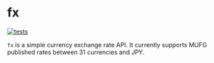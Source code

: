 # fx

[![tests](https://github.com/ianlewis/fx/actions/workflows/pre-submit.units.yml/badge.svg)](https://github.com/ianlewis/fx/actions/workflows/pre-submit.units.yml)

`fx` is a simple currency exchange rate API. It currently supports MUFG
published rates between 31 currencies and JPY.
